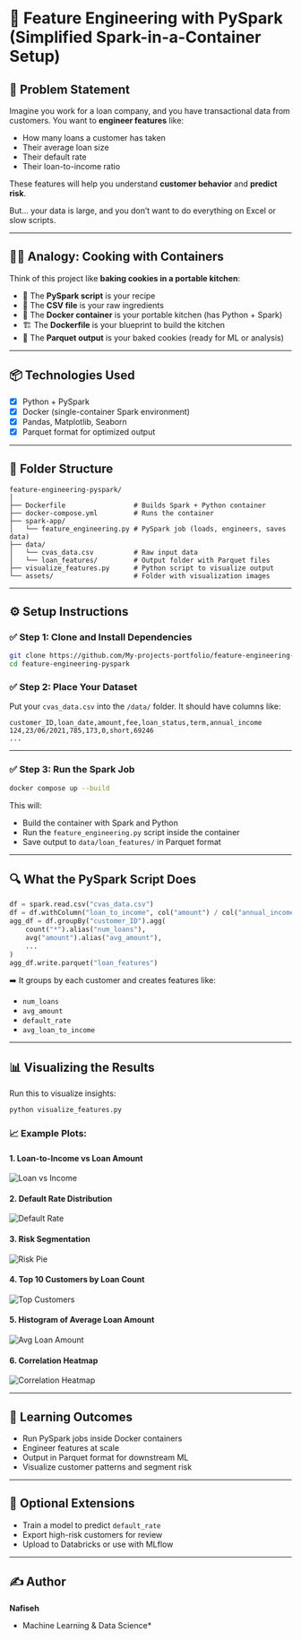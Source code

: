 
# 🚀 Feature Engineering with PySpark (Simplified Spark-in-a-Container Setup)

## 🧠 Problem Statement

Imagine you work for a loan company, and you have transactional data from customers. You want to **engineer features** like:
- How many loans a customer has taken
- Their average loan size
- Their default rate
- Their loan-to-income ratio

These features will help you understand **customer behavior** and **predict risk**.

But... your data is large, and you don’t want to do everything on Excel or slow scripts.

---

## 🧑‍🍳 Analogy: Cooking with Containers

Think of this project like **baking cookies in a portable kitchen**:

- 📝 The **PySpark script** is your recipe
- 🍚 The **CSV file** is your raw ingredients
- 🍳 The **Docker container** is your portable kitchen (has Python + Spark)
- 🏗️ The **Dockerfile** is your blueprint to build the kitchen
- 🎯 The **Parquet output** is your baked cookies (ready for ML or analysis)

---

## 📦 Technologies Used

- [x] Python + PySpark
- [x] Docker (single-container Spark environment)
- [x] Pandas, Matplotlib, Seaborn
- [x] Parquet format for optimized output

---

## 📁 Folder Structure

```
feature-engineering-pyspark/
│
├── Dockerfile                 # Builds Spark + Python container
├── docker-compose.yml         # Runs the container
├── spark-app/
│   └── feature_engineering.py # PySpark job (loads, engineers, saves data)
├── data/
│   └── cvas_data.csv          # Raw input data
│   └── loan_features/         # Output folder with Parquet files
├── visualize_features.py      # Python script to visualize output
└── assets/                    # Folder with visualization images
```

---

## ⚙️ Setup Instructions

### ✅ Step 1: Clone and Install Dependencies

```bash
git clone https://github.com/My-projects-portfolio/feature-engineering-pyspark.git
cd feature-engineering-pyspark
```

### ✅ Step 2: Place Your Dataset

Put your `cvas_data.csv` into the `/data/` folder. It should have columns like:

```
customer_ID,loan_date,amount,fee,loan_status,term,annual_income
124,23/06/2021,785,173,0,short,69246
...
```

---

### ✅ Step 3: Run the Spark Job

```bash
docker compose up --build
```

This will:
- Build the container with Spark and Python
- Run the `feature_engineering.py` script inside the container
- Save output to `data/loan_features/` in Parquet format

---

## 🔍 What the PySpark Script Does

```python
df = spark.read.csv("cvas_data.csv")
df = df.withColumn("loan_to_income", col("amount") / col("annual_income"))
agg_df = df.groupBy("customer_ID").agg(
    count("*").alias("num_loans"),
    avg("amount").alias("avg_amount"),
    ...
)
agg_df.write.parquet("loan_features")
```

➡️ It groups by each customer and creates features like:
- `num_loans`
- `avg_amount`
- `default_rate`
- `avg_loan_to_income`

---

## 📊 Visualizing the Results

Run this to visualize insights:

```bash
python visualize_features.py
```

### 📈 Example Plots:

#### 1. Loan-to-Income vs Loan Amount
![Loan vs Income](assets/loan_vs_income.png)

#### 2. Default Rate Distribution
![Default Rate](assets/default_rate.png)

#### 3. Risk Segmentation
![Risk Pie](assets/risk_pie.png)

#### 4. Top 10 Customers by Loan Count
![Top Customers](assets/top_customers.png)

#### 5. Histogram of Average Loan Amount
![Avg Loan Amount](assets/avg_loan_amount.png)

#### 6. Correlation Heatmap
![Correlation Heatmap](assets/correlation_heatmap.png)

---

## 🎯 Learning Outcomes

- Run PySpark jobs inside Docker containers
- Engineer features at scale
- Output in Parquet format for downstream ML
- Visualize customer patterns and segment risk

---

## 🔧 Optional Extensions

- Train a model to predict `default_rate`
- Export high-risk customers for review
- Upload to Databricks or use with MLflow

---

## ✍️ Author
**Nafiseh** 
* Machine Learning & Data Science*

